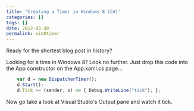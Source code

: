 ```yaml
---
title: 'Creating a Timer in Windows 8 (C#)'
categories: []
tags: []
date: 2012-03-30
permalink: win8timer
---
```


Ready for the shortest blog post in history?
<!-- more -->

Looking for a time in Windows 8? Look no further. Just drop this code into the App constructor on the App.xaml.cs page...

``` js
    var d = new DispatcherTimer();
    d.Start();
    d.Tick += (sender, o) => { Debug.WriteLine("tick"); };
```

Now go take a look at Visual Studio's Output pane and watch it tick.